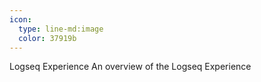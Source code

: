 ```yaml
---
icon: 
  type: line-md:image
  color: 37919b 
---
```


Logseq Experience
An overview of the Logseq Experience

<!-- UID: 2024-09-06-uid789 -->